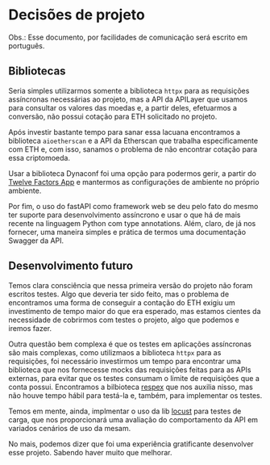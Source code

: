 # Decisões de projeto

Obs.: Esse documento, por facilidades de comunicação será escrito em português.

## Bibliotecas
Seria simples utilizarmos somente a biblioteca `httpx` para as requisições assíncronas necessárias ao projeto, mas a API
da APILayer que usamos para consultar os valores das moedas e, a partir deles, efetuarmos a conversão, não possui 
cotação para ETH solicitado no projeto. 

Após investir bastante tempo para sanar essa lacuana encontramos a biblioteca `aioetherscan` e a API da Etherscan que
trabalha especificamente com ETH e, com isso, sanamos o problema de não encontrar cotação para essa criptomoeda.

Usar a biblioteca Dynaconf foi uma opção para podermos gerir, a partir do [Twelve Factors App](https://12factor.net/) e
mantermos as configurações de ambiente no próprio ambiente.

Por fim, o uso do fastAPI como framework web se deu pelo fato do mesmo ter suporte para desenvolvimento assíncrono e
usar o que há de mais recente na linguagem Python com type annotations. Além, claro, de já nos fornecer, uma maneira 
simples e prática de termos uma documentação Swagger da API.

## Desenvolvimento futuro
Temos clara consciência que nessa primeira versão do projeto não foram escritos testes. Algo que deveria ter sido feito,
mas o problema de encontramos uma forma de conseguir a contação do ETH exigiu um investimento de tempo maior do que era
esperado, mas estamos cientes da necessidade de cobrirmos com testes o projeto, algo que podemos e iremos fazer.

Outra questão bem complexa é que os testes em aplicações assíncronas são mais complexas, como utilizmaos a biblioteca
`httpx` para as requisições, foi necessário investirmos um tempo para encontrar uma biblioteca que nos fornecesse mocks
das requisições feitas para as APIs externas, para evitar que os testes consumam o limite de requisições que a conta 
possui. Encontramos a bilbioteca [respex](https://github.com/lundberg/respx) que nos auxilia nisso, mas não houve 
tempo hábil para testá-la e, também, para implementar os testes.

Temos em mente, ainda, implmentar o uso da lib [locust](https://locust.io/) para testes de carga, que nos proporcionará
uma avaliação do comportamento da API em variados cenários de uso da mesam.

No mais, podemos dizer que foi uma experiência gratificante desenvolver esse projeto. Sabendo haver muito que melhorar.